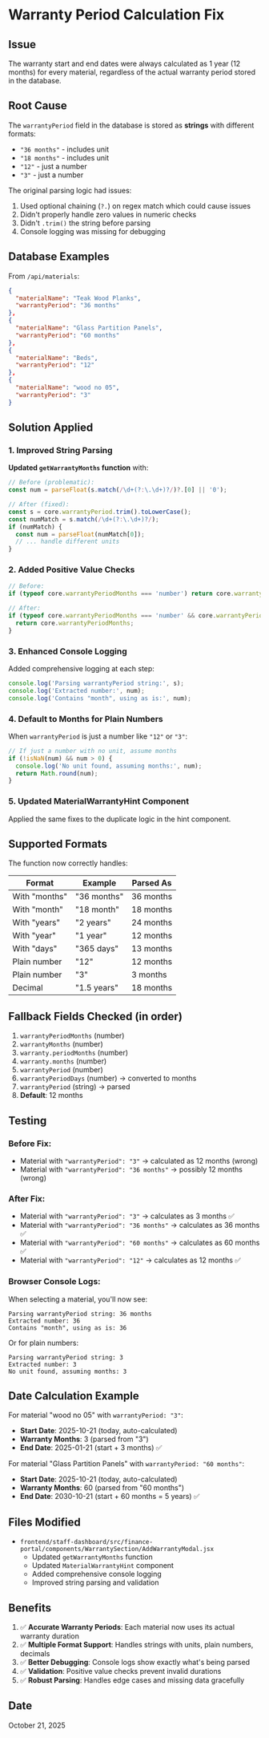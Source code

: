 # Warranty Period Calculation Fix

## Issue
The warranty start and end dates were always calculated as 1 year (12 months) for every material, regardless of the actual warranty period stored in the database.

## Root Cause
The `warrantyPeriod` field in the database is stored as **strings** with different formats:
- `"36 months"` - includes unit
- `"18 months"` - includes unit
- `"12"` - just a number
- `"3"` - just a number

The original parsing logic had issues:
1. Used optional chaining (`?.`) on regex match which could cause issues
2. Didn't properly handle zero values in numeric checks
3. Didn't `.trim()` the string before parsing
4. Console logging was missing for debugging

## Database Examples
From `/api/materials`:
```json
{
  "materialName": "Teak Wood Planks",
  "warrantyPeriod": "36 months"
},
{
  "materialName": "Glass Partition Panels",
  "warrantyPeriod": "60 months"
},
{
  "materialName": "Beds",
  "warrantyPeriod": "12"
},
{
  "materialName": "wood no 05",
  "warrantyPeriod": "3"
}
```

## Solution Applied

### 1. Improved String Parsing
**Updated `getWarrantyMonths` function** with:

```javascript
// Before (problematic):
const num = parseFloat(s.match(/\d+(?:\.\d+)?/)?.[0] || '0');

// After (fixed):
const s = core.warrantyPeriod.trim().toLowerCase();
const numMatch = s.match(/\d+(?:\.\d+)?/);
if (numMatch) {
  const num = parseFloat(numMatch[0]);
  // ... handle different units
}
```

### 2. Added Positive Value Checks
```javascript
// Before:
if (typeof core.warrantyPeriodMonths === 'number') return core.warrantyPeriodMonths;

// After:
if (typeof core.warrantyPeriodMonths === 'number' && core.warrantyPeriodMonths > 0) {
  return core.warrantyPeriodMonths;
}
```

### 3. Enhanced Console Logging
Added comprehensive logging at each step:
```javascript
console.log('Parsing warrantyPeriod string:', s);
console.log('Extracted number:', num);
console.log('Contains "month", using as is:', num);
```

### 4. Default to Months for Plain Numbers
When `warrantyPeriod` is just a number like `"12"` or `"3"`:
```javascript
// If just a number with no unit, assume months
if (!isNaN(num) && num > 0) {
  console.log('No unit found, assuming months:', num);
  return Math.round(num);
}
```

### 5. Updated MaterialWarrantyHint Component
Applied the same fixes to the duplicate logic in the hint component.

## Supported Formats

The function now correctly handles:

| Format | Example | Parsed As |
|--------|---------|-----------|
| With "months" | "36 months" | 36 months |
| With "month" | "18 month" | 18 months |
| With "years" | "2 years" | 24 months |
| With "year" | "1 year" | 12 months |
| With "days" | "365 days" | 13 months |
| Plain number | "12" | 12 months |
| Plain number | "3" | 3 months |
| Decimal | "1.5 years" | 18 months |

## Fallback Fields Checked (in order)

1. `warrantyPeriodMonths` (number)
2. `warrantyMonths` (number)
3. `warranty.periodMonths` (number)
4. `warranty.months` (number)
5. `warrantyPeriod` (number)
6. `warrantyPeriodDays` (number) → converted to months
7. `warrantyPeriod` (string) → parsed
8. **Default**: 12 months

## Testing

### Before Fix:
- Material with `"warrantyPeriod": "3"` → calculated as 12 months (wrong)
- Material with `"warrantyPeriod": "36 months"` → possibly 12 months (wrong)

### After Fix:
- Material with `"warrantyPeriod": "3"` → calculates as 3 months ✅
- Material with `"warrantyPeriod": "36 months"` → calculates as 36 months ✅
- Material with `"warrantyPeriod": "60 months"` → calculates as 60 months ✅
- Material with `"warrantyPeriod": "12"` → calculates as 12 months ✅

### Browser Console Logs:
When selecting a material, you'll now see:
```
Parsing warrantyPeriod string: 36 months
Extracted number: 36
Contains "month", using as is: 36
```

Or for plain numbers:
```
Parsing warrantyPeriod string: 3
Extracted number: 3
No unit found, assuming months: 3
```

## Date Calculation Example

For material "wood no 05" with `warrantyPeriod: "3"`:
- **Start Date**: 2025-10-21 (today, auto-calculated)
- **Warranty Months**: 3 (parsed from "3")
- **End Date**: 2025-01-21 (start + 3 months) ✅

For material "Glass Partition Panels" with `warrantyPeriod: "60 months"`:
- **Start Date**: 2025-10-21 (today, auto-calculated)
- **Warranty Months**: 60 (parsed from "60 months")
- **End Date**: 2030-10-21 (start + 60 months = 5 years) ✅

## Files Modified
- `frontend/staff-dashboard/src/finance-portal/components/WarrantySection/AddWarrantyModal.jsx`
  - Updated `getWarrantyMonths` function
  - Updated `MaterialWarrantyHint` component
  - Added comprehensive console logging
  - Improved string parsing and validation

## Benefits

1. ✅ **Accurate Warranty Periods**: Each material now uses its actual warranty duration
2. ✅ **Multiple Format Support**: Handles strings with units, plain numbers, decimals
3. ✅ **Better Debugging**: Console logs show exactly what's being parsed
4. ✅ **Validation**: Positive value checks prevent invalid durations
5. ✅ **Robust Parsing**: Handles edge cases and missing data gracefully

## Date
October 21, 2025
